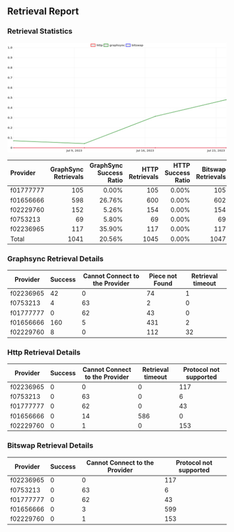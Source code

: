 ## Retrieval Report
### Retrieval Statistics
<img src="https://raw.githubusercontent.com/data-preservation-programs/filplus-checker-assets/main/filecoin-project/filecoin-plus-large-datasets/issues/1053/1690251411448.png"/>

| Provider  | GraphSync Retrievals | GraphSync Success Ratio | HTTP Retrievals | HTTP Success Ratio | Bitswap Retrievals | Bitswap Success Ratio |
| :-------- | -------------------: | ----------------------: | --------------: | -----------------: | -----------------: | --------------------: |
| f01777777 |                  105 |                   0.00% |             105 |              0.00% |                105 |                 0.00% |
| f01656666 |                  598 |                  26.76% |             600 |              0.00% |                602 |                 0.00% |
| f02229760 |                  152 |                   5.26% |             154 |              0.00% |                154 |                 0.00% |
| f0753213  |                   69 |                   5.80% |              69 |              0.00% |                 69 |                 0.00% |
| f02236965 |                  117 |                  35.90% |             117 |              0.00% |                117 |                 0.00% |
| Total     |                 1041 |                  20.56% |            1045 |              0.00% |               1047 |                 0.00% |

### Graphsync Retrieval Details
| Provider  | Success | Cannot Connect to the Provider | Piece not Found | Retrieval timeout |
| --------- | ------- | ------------------------------ | --------------- | ----------------- |
| f02236965 | 42      | 0                              | 74              | 1                 |
| f0753213  | 4       | 63                             | 2               | 0                 |
| f01777777 | 0       | 62                             | 43              | 0                 |
| f01656666 | 160     | 5                              | 431             | 2                 |
| f02229760 | 8       | 0                              | 112             | 32                |

### Http Retrieval Details
| Provider  | Success | Cannot Connect to the Provider | Retrieval timeout | Protocol not supported |
| --------- | ------- | ------------------------------ | ----------------- | ---------------------- |
| f02236965 | 0       | 0                              | 0                 | 117                    |
| f0753213  | 0       | 63                             | 0                 | 6                      |
| f01777777 | 0       | 62                             | 0                 | 43                     |
| f01656666 | 0       | 14                             | 586               | 0                      |
| f02229760 | 0       | 1                              | 0                 | 153                    |

### Bitswap Retrieval Details
| Provider  | Success | Cannot Connect to the Provider | Protocol not supported |
| --------- | ------- | ------------------------------ | ---------------------- |
| f02236965 | 0       | 0                              | 117                    |
| f0753213  | 0       | 63                             | 6                      |
| f01777777 | 0       | 62                             | 43                     |
| f01656666 | 0       | 3                              | 599                    |
| f02229760 | 0       | 1                              | 153                    |
